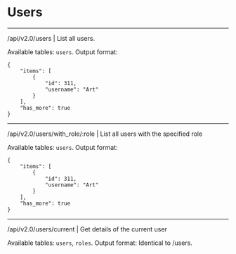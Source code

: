 # Users

---
/api/v2.0/users | List all users.

Available tables: `users`.
Output format:

    {
        "items": [
            {
                "id": 311,
                "username": "Art"
            }
        ],
        "has_more": true
    }


---
/api/v2.0/users/with_role/:role | List all users with the specified role

Available tables: `users`.
Output format:

    {
        "items": [
            {
                "id": 311,
                "username": "Art"
            }
        ],
        "has_more": true
    }
---
/api/v2.0/users/current | Get details of the current user

Available tables: `users`, `roles`.
Output format: Identical to /users.

